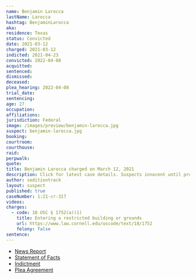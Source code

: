```yaml
---
name: Benjamin Larocca
lastName: Larocca
hashtag: BenjaminLarocca
aka:
residence: Texas
status: Convicted
date: 2021-03-12
charged: 2021-03-12
indicted: 2021-04-23
convicted: 2022-04-08
acquitted:
sentenced:
dismissed:
deceased:
plea_hearing: 2022-04-08
trial_date:
sentencing:
age: 27
occupation:
affiliations:
jurisdiction: Federal
image: /images/preview/benjamin-larocca.jpg
suspect: benjamin-larocca.jpg
booking:
courtroom:
courthouse:
raid:
perpwalk:
quote:
title: Benjamin Larocca charged on March 12, 2021
description: Click for latest case details. Suspects innocent until proven guilty.
author: seditiontrack
layout: suspect
published: true
caseNumber: 1:21-cr-317
videos:
charges:
  - code: 18 USC § 1752(a)(1)
    title: Entering a restricted building or grounds
    url: https://www.law.cornell.edu/uscode/text/18/1752
    felony: false
sentence:
---
```


- [News Report](https://www.khou.com/article/news/nation-world/details-houston-residents-arrested-capitol-riots/285-0fb5c466-4f23-4131-a53f-5b3a6fd508c6)
- [Statement of Facts](https://www.justice.gov/usao-dc/case-multi-defendant/file/1493566/download)
- [Indictment](https://www.justice.gov/usao-dc/case-multi-defendant/file/1390366/download)
- [Plea Agreement](https://www.justice.gov/usao-dc/case-multi-defendant/file/1493561/download)
